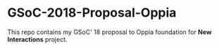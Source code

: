 # GSoC-2018-Proposal-Oppia
This repo contains my GSoC' 18 proposal to Oppia foundation for <b>New Interactions</b> project.
